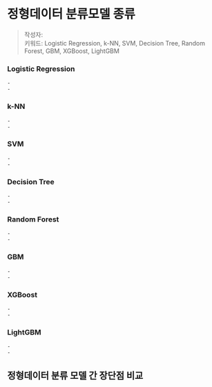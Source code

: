 # 정형데이터 분류모델 종류
> 작성자: [](github.com/id)   
> 키워드: Logistic Regression, k-NN, SVM, Decision Tree, Random Forest, GBM, XGBoost, LightGBM

### **Logistic Regression**
    -
    - 

### **k-NN**
    -
    - 

### **SVM**
    -
    - 

### **Decision Tree**
    -
    - 

### **Random Forest**
    -
    - 

### **GBM**
    -
    - 

### **XGBoost**
    -
    - 

### **LightGBM**
    -
    - 

## **정형데이터 분류 모델 간 장단점 비교**